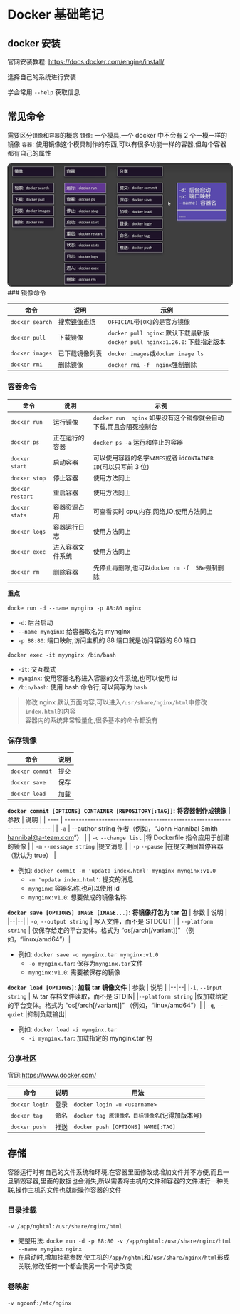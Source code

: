 # Docker 基础笔记

## docker 安装

官网安装教程: https://docs.docker.com/engine/install/

选择自己的系统进行安装

学会常用 `--help` 获取信息

## 常见命令

需要区分`镜像`和`容器`的概念
`镜像`: 一个模具,一个 docker 中不会有 2 个一模一样的镜像
`容器`: 使用镜像这个模具制作的东西,可以有很多功能一样的容器,但每个容器都有自己的属性

<!-- ![命令总结](/images/docker_1.png) -->
<img src="/images/docker_1.png" style="zoom:80%;border:1px solid black;border-radius:10px" />
### 镜像命令

| 命令            | 说明                                    | 示例                                                                            |
| --------------- | --------------------------------------- | ------------------------------------------------------------------------------- |
| `docker search` | 搜索[镜像市场](https://hub.docker.com/) | `OFFICIAL`带`[OK]`的是官方镜像                                                  |
| `docker pull`   | 下载镜像                                | `docker pull nginx`: 默认下载最新版<br>`docker pull nginx:1.26.0`: 下载指定版本 |
| `docker images` | 已下载镜像列表                          | `docker images`或`docker image ls`                                              |
| `docker rmi`    | 删除镜像                                | `docker rmi -f  nginx`强制删除                                                  |

### 容器命令

| 命令             | 说明             | 示例                                                              |
| ---------------- | ---------------- | ----------------------------------------------------------------- |
| `docker run`     | 运行镜像         | `docker run  nginx` 如果没有这个镜像就会自动下载,而且会阻死控制台 |
| `docker ps`      | 正在运行的容器   | `docker ps -a` 运行和停止的容器                                   |
| `docker start`   | 启动容器         | 可以使用容器的名字`NAMES`或者 id`CONTAINER ID`(可以只写前 3 位)   |
| `docker stop`    | 停止容器         | 使用方法同上                                                      |
| `docker restart` | 重启容器         | 使用方法同上                                                      |
| `docker stats`   | 容器资源占用     | 可查看实时 cpu,内存,网络,IO,使用方法同上                          |
| `docker logs`    | 容器运行日志     | 使用方法同上                                                      |
| `docker exec`    | 进入容器文件系统 | 使用方法同上                                                      |
| `docker rm`      | 删除容器         | 先停止再删除,也可以`docker rm -f  58e`强制删除                    |

**重点**

`docke run -d --name mynginx -p 88:80 nginx`

- `-d`: 后台启动
- `--name mynginx`: 给容器取名为 mynginx
- `-p 88:80`: 端口映射,访问主机的 88 端口就是访问容器的 80 端口

`docker exec -it myynginx /bin/bash`

- `-it`: 交互模式
- `mynginx`: 使用容器名称进入容器的文件系统,也可以使用 id
- `/bin/bash`: 使用 bash 命令行,可以简写为 `bash`

> 修改 nginx 默认页面内容,可以进入`/usr/share/nginx/html`中修改`index.html`的内容<br>
> 容器内的系统非常轻量化,很多基本的命令都没有

### 保存镜像

| 命令            | 说明 |
| --------------- | ---- |
| `docker commit` | 提交 |
| `docker save`   | 保存 |
| `docker load`   | 加载 |

**`docker commit [OPTIONS] CONTAINER [REPOSITORY[:TAG]]`: 将容器制作成镜像**
| 参数 | 说明 |
| ---- | ------------------------------------------------------------------------- |
| `-a` | --author string 作者（例如，“John Hannibal Smith <hannibal@a-team.com>”） |
| `-c` `--change list` |将 Dockerfile 指令应用于创建的镜像 |
| `-m` `--message string` |提交消息 |
| `-p` `--pause` |在提交期间暂停容器（默认为 true） |

- 例如: `docker commit -m 'updata index.html' mynginx mynginx:v1.0`
  - `-m 'updata index.html'`: 提交的消息
  - `mynginx`: 容器名称,也可以使用 id
  - `mynginx:v1.0`: 想要做成的镜像名称

**`docker save [OPTIONS] IMAGE [IMAGE...]`: 将镜像打包为 tar 包**
| 参数 | 说明 |
|--|--|
| `-o`, `--output string` | 写入文件，而不是 STDOUT |
| `--platform string` | 仅保存给定的平台变体。格式为 “os[/arch[/variant]]” （例如，“linux/amd64”）|

- 例如: `docker save -o mynginx.tar mynginx:v1.0`
  - `-o mynginx.tar`: 保存为`mynginx.tar`文件
  - `mynginx:v1.0`: 需要被保存的镜像

**`docker load [OPTIONS]`: 加载 tar 镜像文件**
| 参数 | 说明 |
|--|--|
|`-i`, `--input string` | 从 tar 存档文件读取，而不是 STDIN|
|`--platform string` |仅加载给定的平台变体。格式为 “os[/arch[/variant]]” （例如，“linux/amd64”）|
| `-q`, `--quiet` |抑制负载输出|

- 例如: `docker load -i mynginx.tar`
  - `-i mynginx.tar`: 加载指定的 mynginx.tar 包

### 分享社区

官网:https://www.docker.com/

| 命令           | 说明 | 用法                                           |
| -------------- | ---- | ---------------------------------------------- |
| `docker login` | 登录 | `docker login -u <username>`                   |
| `docker tag`   | 命名 | `docker tag 原镜像名 目标镜像名`(记得加版本号) |
| `docker push`  | 推送 | `docker push [OPTIONS] NAME[:TAG]`             |

## 存储

容器运行时有自己的文件系统和环境,在容器里面修改或增加文件并不方便,而且一旦销毁容器,里面的数据也会消失,所以需要将主机的文件和容器的文件进行一种关联,操作主机的文件也就能操作容器的文件

### 目录挂载

`-v /app/nghtml:/usr/share/nginx/html`

- 完整用法: `docke run -d -p 88:80 -v /app/nghtml:/usr/share/nginx/html --name mynginx nginx`
- 在启动时,增加挂载参数,使主机的`/app/nghtml`和`/usr/share/nginx/html`形成关联,修改任何一个都会使另一个同步改变

### 卷映射

`-v ngconf:/etc/nginx`
